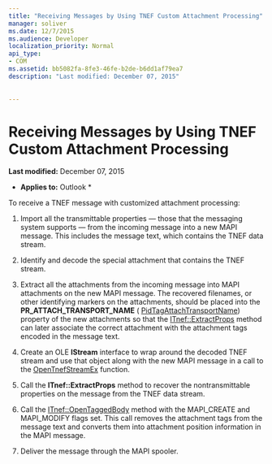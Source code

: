 ```yaml
---
title: "Receiving Messages by Using TNEF Custom Attachment Processing"
manager: soliver
ms.date: 12/7/2015
ms.audience: Developer
localization_priority: Normal
api_type:
- COM
ms.assetid: bb5082fa-8fe3-46fe-b2de-b6dd1af79ea7
description: "Last modified: December 07, 2015"
 
 
---
```


# Receiving Messages by Using TNEF Custom Attachment Processing

 **Last modified:** December 07, 2015 
  
 * **Applies to:** Outlook * 
  
To receive a TNEF message with customized attachment processing:
  
1. Import all the transmittable properties — those that the messaging system supports — from the incoming message into a new MAPI message. This includes the message text, which contains the TNEF data stream.
    
2. Identify and decode the special attachment that contains the TNEF stream.
    
3. Extract all the attachments from the incoming message into MAPI attachments on the new MAPI message. The recovered filenames, or other identifying markers on the attachments, should be placed into the **PR_ATTACH_TRANSPORT_NAME** ( [PidTagAttachTransportName](pidtagattachtransportname-canonical-property.md)) property of the new attachments so that the [ITnef::ExtractProps](itnef-extractprops.md) method can later associate the correct attachment with the attachment tags encoded in the message text. 
    
4. Create an OLE **IStream** interface to wrap around the decoded TNEF stream and use that object along with the new MAPI message in a call to the [OpenTnefStreamEx](opentnefstreamex.md) function. 
    
5. Call the **ITnef::ExtractProps** method to recover the nontransmittable properties on the message from the TNEF data stream. 
    
6. Call the [ITnef::OpenTaggedBody](itnef-opentaggedbody.md) method with the MAPI_CREATE and MAPI_MODIFY flags set. This call removes the attachment tags from the message text and converts them into attachment position information in the MAPI message. 
    
7. Deliver the message through the MAPI spooler.
    

